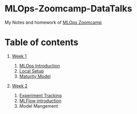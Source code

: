 # MLOps-Zoomcamp-DataTalks
My Notes and homework of [MLOps Zoomcamp](https://github.com/DataTalksClub/mlops-zoomcamp)

# Table of contents
1. [Week 1](/week-01-introduction/)
    1. [MLOps Introduction](/week-01-introduction/MLOps-Introduction.md)
    2. [Local Setup](/week-01-introduction/Setup.md)  
    3. [Maturity Model](week-01-introduction/MaturityModel.md)

2. [Week 2](/week-02-experiment-tracking/)
    1. [Experiment Tracking](/week-02-experiment-tracking/experiment-tracking-intro.md)
    2. [MLFlow introduction](/week-02-experiment-tracking/mlflow-experiment-tracking-intro.ipynb)
    3. Model Mangement
